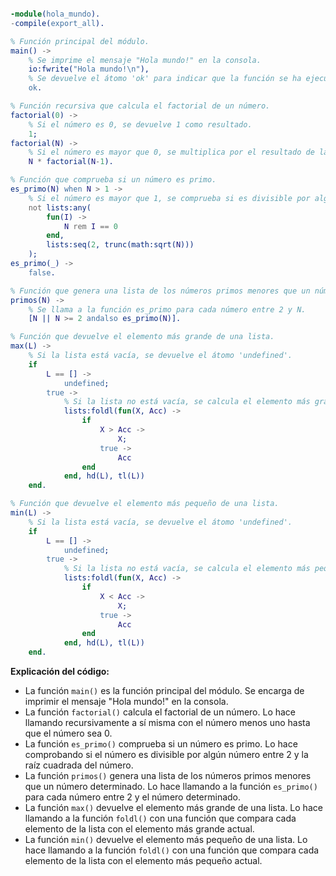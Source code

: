 ```erlang

-module(hola_mundo).
-compile(export_all).

% Función principal del módulo.
main() ->
    % Se imprime el mensaje "Hola mundo!" en la consola.
    io:fwrite("Hola mundo!\n"),
    % Se devuelve el átomo 'ok' para indicar que la función se ha ejecutado correctamente.
    ok.

% Función recursiva que calcula el factorial de un número.
factorial(0) ->
    % Si el número es 0, se devuelve 1 como resultado.
    1;
factorial(N) ->
    % Si el número es mayor que 0, se multiplica por el resultado de la llamada recursiva con el número menos uno.
    N * factorial(N-1).

% Función que comprueba si un número es primo.
es_primo(N) when N > 1 ->
    % Si el número es mayor que 1, se comprueba si es divisible por algún número entre 2 y la raíz cuadrada del número.
    not lists:any(
        fun(I) ->
            N rem I == 0
        end,
        lists:seq(2, trunc(math:sqrt(N)))
    );
es_primo(_) ->
    false.

% Función que genera una lista de los números primos menores que un número determinado.
primos(N) ->
    % Se llama a la función es_primo para cada número entre 2 y N.
    [N || N >= 2 andalso es_primo(N)].

% Función que devuelve el elemento más grande de una lista.
max(L) ->
    % Si la lista está vacía, se devuelve el átomo 'undefined'.
    if
        L == [] ->
            undefined;
        true ->
            % Si la lista no está vacía, se calcula el elemento más grande utilizando la función foldl.
            lists:foldl(fun(X, Acc) ->
                if
                    X > Acc ->
                        X;
                    true ->
                        Acc
                end
            end, hd(L), tl(L))
    end.

% Función que devuelve el elemento más pequeño de una lista.
min(L) ->
    % Si la lista está vacía, se devuelve el átomo 'undefined'.
    if
        L == [] ->
            undefined;
        true ->
            % Si la lista no está vacía, se calcula el elemento más pequeño utilizando la función foldl.
            lists:foldl(fun(X, Acc) ->
                if
                    X < Acc ->
                        X;
                    true ->
                        Acc
                end
            end, hd(L), tl(L))
    end.
```

**Explicación del código:**

* La función `main()` es la función principal del módulo. Se encarga de imprimir el mensaje "Hola mundo!" en la consola.
* La función `factorial()` calcula el factorial de un número. Lo hace llamando recursivamente a sí misma con el número menos uno hasta que el número sea 0.
* La función `es_primo()` comprueba si un número es primo. Lo hace comprobando si el número es divisible por algún número entre 2 y la raíz cuadrada del número.
* La función `primos()` genera una lista de los números primos menores que un número determinado. Lo hace llamando a la función `es_primo()` para cada número entre 2 y el número determinado.
* La función `max()` devuelve el elemento más grande de una lista. Lo hace llamando a la función `foldl()` con una función que compara cada elemento de la lista con el elemento más grande actual.
* La función `min()` devuelve el elemento más pequeño de una lista. Lo hace llamando a la función `foldl()` con una función que compara cada elemento de la lista con el elemento más pequeño actual.